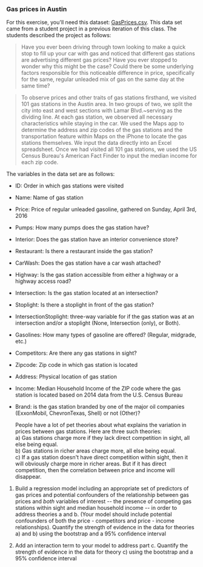 ### Gas prices in Austin

For this exercise, you'll need this dataset: [GasPrices.csv](http://jaredsmurray.github.io/sta371h/data/GasPrices.csv).  This data set came from a student project in a previous iteration of this class. The students described the project as follows:

> Have you ever been driving through town looking to make a quick stop to fill up your car with gas and noticed that different gas stations are advertising different gas prices? Have you ever stopped to wonder why this might be the case? Could there be some underlying factors responsible for this noticeable difference in price, specifically for the same, regular unleaded mix of gas on the same day at the same time?

> To observe prices and other traits of gas stations firsthand, we visited 101 gas stations in the Austin area. In two groups of two, we split the city into east and west sections with Lamar Blvd.~serving as the dividing line.  At each gas station, we observed all necessary characteristics while staying in the car. We used the Maps app to determine the address and zip codes of the gas stations and the transportation feature within Maps on the iPhone to locate the gas stations themselves. We input the data directly into an Excel spreadsheet. Once we had visited all 101 gas stations, we used the US Census Bureau's American Fact Finder to input the median income for each zip code. 


The variables in the data set are as follows:
  
  - ID: Order in which gas stations were visited  
- Name: Name of gas station  
- Price: Price of regular unleaded gasoline, gathered on Sunday, April 3rd, 2016  
- Pumps: How many pumps does the gas station have?  
- Interior: Does the gas station have an interior convenience store?  
- Restaurant: Is there a restaurant inside the gas station?  
- CarWash: Does the gas station have a car wash attached?  
- Highway: Is the gas station accessible from either a highway or a highway access road?  
- Intersection: Is the gas station located at an intersection?  
- Stoplight: Is there a stoplight in front of the gas station?  
- IntersectionStoplight: three-way variable for if the gas station was at an intersection and/or a stoplight (None, Intersection (only), or Both).  
- Gasolines: How many types of gasoline are offered? (Regular, midgrade, etc.)   
- Competitors: Are there any gas stations in sight?  
- Zipcode: Zip code in which gas station is located  
- Address: Physical location of gas station  
- Income: Median Household Income of the ZIP code where the gas station is located based on 2014 data from the U.S. Census Bureau  
- Brand: is the gas station branded by one of the major oil companies (ExxonMobil, ChevronTexas, Shell) or not (Other)?   
  
  People have a lot of pet theories about what explains the variation in prices between gas stations.  Here are three such theories:  
a) Gas stations charge more if they lack direct competition in sight, all else being equal.    
b) Gas stations in richer areas charge more, all else being equal.  
c) If a gas station doesn't have direct competition within sight, then it will obviously charge more in richer areas.  But if it has direct competition, then the correlation between price and income will disappear.  

1. Build a regression model including an appropriate set of predictors of gas prices and potential confounders of the relationship between gas prices and *both* variables of interest -- the presence of competing gas stations within sight and median household income -- in order to address theories a and b. (Your model should include potential confounders of both the price - competitors and price - income relationships). Quantify the strength of evidence in the data for theories a) and b) using the bootstrap and a 95% confidence interval

2. Add an interaction term to your model to address part c. Quantify the strength of evidence in the data for theory c) using the bootstrap and a 95% confidence interval
